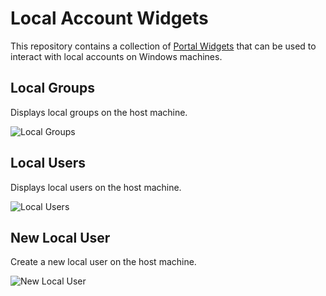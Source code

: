 # Local Account Widgets

This repository contains a collection of [Portal Widgets](https://docs.powershelluniversal.com/portal/portal-widgets) that can be used to interact with local accounts on Windows machines.

## Local Groups

Displays local groups on the host machine.

![Local Groups](https://raw.githubusercontent.com/ironmansoftware/scripts/main/images/Windows/LocalAccounts.Widgets/Local%20Groups.png)

## Local Users

Displays local users on the host machine.

![Local Users](https://raw.githubusercontent.com/ironmansoftware/scripts/main/images/Windows/LocalAccounts.Widgets/Local%20Users.png)

## New Local User

Create a new local user on the host machine.

![New Local User](https://raw.githubusercontent.com/ironmansoftware/scripts/main/images/Windows/LocalAccounts.Widgets/New%20Local%20User.png)